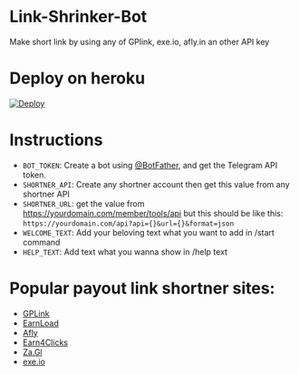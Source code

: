 # Link-Shrinker-Bot
Make short link by using any of GPlink, exe.io, afly.in an other API key

# Deploy on heroku
[![Deploy](https://www.herokucdn.com/deploy/button.svg)](https://heroku.com/deploy)

# Instructions
* `BOT_TOKEN`: Create a bot using [@BotFather](https://telegram.dog/BotFather), and get the Telegram API token.
* `SHORTNER_API`: Create any shortner account then get this value from any shortner API
* `SHORTNER_URL`: get the value from https://yourdomain.com/member/tools/api but this should be like this: `https://yourdomain.com/api?api={}&url={}&format=json`
* `WELCOME_TEXT`: Add your beloving text what you want to add in /start command
* `HELP_TEXT`: Add text what you wanna show in /help text

# Popular payout link shortner sites:
* [GPLink](https://gplink.in/member/tools/api)
* [EarnLoad](https://earnload.com/member/tools/api)
* [Afly](https://afly.in/member/tools/api)
* [Earn4Clicks](https://earn4clicks.in/member/tools/api)
* [Za.Gl](https://za.gl/member/tools/api)
* [exe.io](https://exe.io/member/tools/api)


